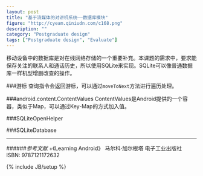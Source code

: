 ```yaml
---
layout: post
title: "基于流媒体的对讲机系统——数据库模块"
figure: "http://cyeam.qiniudn.com/c168.png"
description: ""
category: "Postgraduate design"
tags: ["Postgraduate design", "Evaluate"]
---
```


移动设备中的数据库是对在线网络存储的一个重要补充。本课题的需求中，要求能保存关注的联系人和通话历史，所以使用SQLite来实现。SQLite可以像普通数据库一样机型增删改查的操作。

###游标
查询指令会返回游标，可以通过`moveToNext`方法进行遍历处理。

###android.content.ContentValues
ContentValues是Android提供的一个容器，类似于Map，可以通过Key-Map的方式加入值。

###SQLiteOpenHelper

###SQLiteDatabase

---

######*参考文献*
+《Learning Android》 马尔科·加尔根塔 电子工业出版社 ISBN: 9787121172632

{% include JB/setup %}